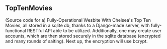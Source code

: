 ## TopTenMovies
(Source code for a) Fully-Operational Wesbite With Chelsea's Top Ten Movies, all stored in a sqlite db, thanks to a Django-made server, with fully-functional RESTful API able to be utilized. 
Additionally, one may create user accounts, which are then stored securely in the sqlite database (encrypted and many rounds of salting). 
Next up, the encryption will use bcrypt. 

